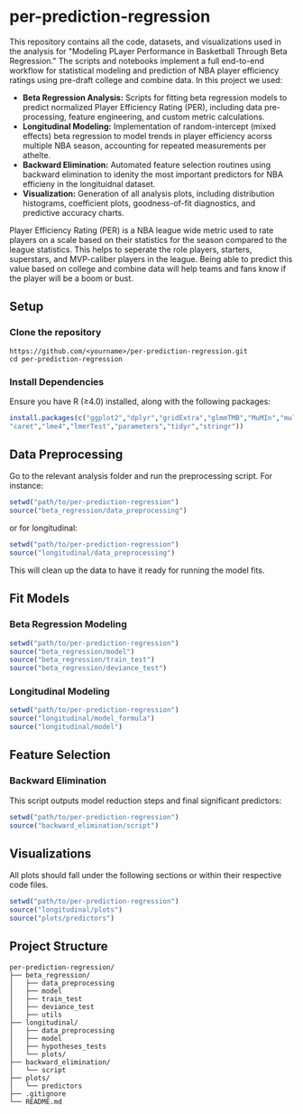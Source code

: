 # per-prediction-regression
This repository contains all the code, datasets, and visualizations used in the analysis for "Modeling PLayer Performance in Basketball Through Beta Regression." The scripts and notebooks implement a full end-to-end workflow for statistical modeling and prediction of NBA player efficiency ratings using pre-draft college and combine data. In this project we used:
- **Beta Regression Analysis:** Scripts for fitting beta regression models to predict normalized Player Efficiency Rating (PER), including data pre-processing, feature engineering, and custom metric calculations.
- **Longitudinal Modeling:** Implementation of random-intercept (mixed effects) beta regression to model trends in player efficiency acorss multiple NBA season, accounting for repeated measurements per athelte.
- **Backward Elimination:** Automated feature selection routines using backward elimination to idenity the most important predictors for NBA efficieny in the longituidnal dataset.
- **Visualization:** Generation of all analysis plots, including distribution histograms, coefficient plots, goodness-of-fit diagnostics, and predictive accuracy charts.

Player Efficiency Rating (PER) is a NBA league wide metric used to rate players on a scale based on their statistics for the season compared to the league statistics. This helps to seperate the role players, starters, superstars, and MVP-caliber players in the league. Being able to predict this value based on college and combine data will help teams and fans know if the player will be a boom or bust.


## Setup
### Clone the repository 
```
https://github.com/<yourname>/per-prediction-regression.git
cd per-prediction-regression
```

### Install Dependencies
Ensure you have R (≥4.0) installed, along with the following packages:
```r
install.packages(c("ggplot2","dplyr","gridExtra","glmmTMB","MuMIn","multcomp","emmeans","DHARMa","betareg","xtable",
"caret","lme4","lmerTest","parameters","tidyr","stringr"))
```

## Data Preprocessing
Go to the relevant analysis folder and run the preprocessing script. For instance:
```r
setwd("path/to/per-prediction-regression")
source("beta_regression/data_preprocessing")
```
or for longitudinal:
```r
setwd("path/to/per-prediction-regression")
source("longitudinal/data_preprocessing")
```
This will clean up the data to have it ready for running the model fits.

## Fit Models
### Beta Regression Modeling
```r
setwd("path/to/per-prediction-regression")
source("beta_regression/model")
source("beta_regression/train_test")
source("beta_regression/deviance_test")
```

### Longitudinal Modeling
```r
setwd("path/to/per-prediction-regression")
source("longitudinal/model_formula")
source("longitudinal/model")
```

## Feature Selection
### Backward Elimination
This script outputs model reduction steps and final significant predictors:

```r
setwd("path/to/per-prediction-regression")
source("backward_elimination/script")
```

## Visualizations
All plots should fall under the following sections or within their respective code files.
```r
setwd("path/to/per-prediction-regression")
source("longitudinal/plots")
source("plots/predictors")
```



## Project Structure
```
per-prediction-regression/
├── beta_regression/
│   ├── data_preprocessing
│   ├── model
│   ├── train_test
│   ├── deviance_test
│   ├── utils
├── longitudinal/
│   ├── data_preprocessing
│   ├── model
│   ├── hypotheses_tests
│   └── plots/
├── backward_elimination/
│   └── script
├── plots/
│   └── predictors
├── .gitignore
└── README.md
```
